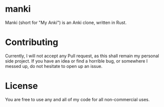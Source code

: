 # manki

Manki (short for "My Anki") is an Anki clone, written in Rust.

# Contributing

Currently, I will not accept any Pull request, as this shall remain my personal side project.
If you have an idea or find a horrible bug, or somewhere I messed up, do not hesitate to open up an issue.

# License

You are free to use any and all of my code for all non-commercial uses.
